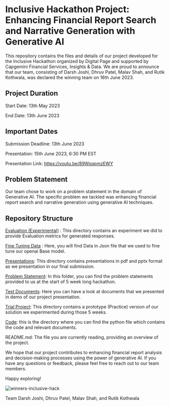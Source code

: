 # Inclusive Hackathon Project: Enhancing Financial Report Search and Narrative Generation with Generative AI

This repository contains the files and details of our project developed for the Inclusive Hackathon organized by Digital Page and supported by Capgemini Financial Services, Insights & Data. We are proud to announce that our team, consisting of Darsh Joshi, Dhruv Patel, Malav Shah, and Rutik Kothwala, was declared the winning team on 16th June 2023.

## Project Duration

Start Date: 13th May 2023


End Date: 13th June 2023

## Important Dates

Submission Deadline: 13th June 2023


Presentation: 15th June 2023, 6:30 PM EST

Presentation Link: https://youtu.be/89WsqpmzEWY 

## Problem Statement

Our team chose to work on a problem statement in the domain of Generative AI. The specific problem we tackled was enhancing financial report search and narrative generation using generative AI techniques.

## Repository Structure

[Evaluation (Experimental)](Evaluation_(Experimental)) : This directory contains an experiment we did to provide Evaluation metrics for generated responses.


[Fine Tuning Data](Fine-Tuning_Data) : Here, you will find Data in Json file that we used to fine tune our openai Base model. 


[Presentations](Presentations): This directory contains presentations in pdf and pptx format as we presentation in our final submission. 


[Problem Statement](Problem_Statements): In this folder, you can find the problem statements provided to us at the start of 5 week long hackathon.


[Test Documents](Test_Documents): Here you can have a look at documents that we presented in demo of our project presentation.


[Trial Project](Trial_Project): This directory contains a prototype (Practice) version of our solution we experimented during those 5 weeks. 


[Code](code): this is the directory where you can find the python file which contains the code and relevant documents.


README.md: The file you are currently reading, providing an overview of the project.

We hope that our project contributes to enhancing financial report analysis and decision-making processes using the power of generative AI. If you have any questions or feedback, please feel free to reach out to our team members.

Happy exploring!

![winners-inclusive-hack](https://github.com/darshjoshi/Inclusive_Hackathon_Project/assets/46282088/0c496e8a-36d2-47f7-8f9e-676cb12fe7a4)


Team Darsh Joshi, Dhruv Patel, Malav Shah, and Rutik Kothwala
